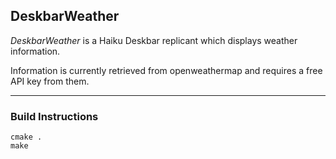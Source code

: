 ## DeskbarWeather

_DeskbarWeather_ is a Haiku Deskbar replicant which displays weather information.

Information is currently retrieved from openweathermap and requires a free API key from them.

------------------------------------------------------------


### Build Instructions

```
cmake .
make
```

